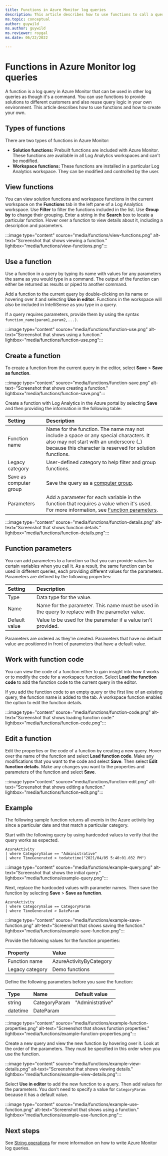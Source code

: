 ```yaml
---
title: Functions in Azure Monitor log queries
description: This article describes how to use functions to call a query from another log query in Azure Monitor.
ms.topic: conceptual
author: guywild
ms.author: guywild
ms.reviewer: roygal
ms.date: 06/22/2022

---
```


# Functions in Azure Monitor log queries
A function is a log query in Azure Monitor that can be used in other log queries as though it's a command. You can use functions to provide solutions to different customers and also reuse query logic in your own environment. This article describes how to use functions and how to create your own.

## Types of functions
There are two types of functions in Azure Monitor:

- **Solution functions:** Prebuilt functions are included with Azure Monitor. These functions are available in all Log Analytics workspaces and can't be modified.
- **Workspace functions:** These functions are installed in a particular Log Analytics workspace. They can be modified and controlled by the user.

## View functions
You can view solution functions and workspace functions in the current workspace on the **Functions** tab in the left pane of a Log Analytics workspace. Use **Filter** to filter the functions included in the list. Use **Group by** to change their grouping. Enter a string in the **Search** box to locate a particular function. Hover over a function to view details about it, including a description and parameters.

:::image type="content" source="media/functions/view-functions.png" alt-text="Screenshot that shows viewing a function." lightbox="media/functions/view-functions.png":::

## Use a function
Use a function in a query by typing its name with values for any parameters the same as you would type in a command. The output of the function can either be returned as results or piped to another command.

Add a function to the current query by double-clicking on its name or hovering over it and selecting **Use in editor**. Functions in the workspace will also be included in IntelliSense as you type in a query.

If a query requires parameters, provide them by using the syntax `function_name(param1,param2,...)`.

:::image type="content" source="media/functions/function-use.png" alt-text="Screenshot that shows using a function." lightbox="media/functions/function-use.png":::

## Create a function
To create a function from the current query in the editor, select **Save** > **Save as function**.

:::image type="content" source="media/functions/function-save.png" alt-text="Screenshot that shows creating a function." lightbox="media/functions/function-save.png":::

Create a function with Log Analytics in the Azure portal by selecting **Save** and then providing the information in the following table:

| Setting | Description |
|:---|:---|
| Function name  | Name for the function. The name may not include a space or any special characters. It also may not start with an underscore (_) because this character is reserved for solution functions. |
| Legacy category | User-defined category to help filter and group functions.   |
| Save as computer group | Save the query as a [computer group](computer-groups.md).  |
| Parameters | Add a parameter for each variable in the function that requires a value when it's used. For more information, see [Function parameters](#function-parameters). |

:::image type="content" source="media/functions/function-details.png" alt-text="Screenshot that shows function details." lightbox="media/functions/function-details.png":::

## Function parameters 
You can add parameters to a function so that you can provide values for certain variables when you call it. As a result, the same function can be used in different queries, each providing different values for the parameters. Parameters are defined by the following properties:

| Setting | Description |
|:---|:---|
| Type  | Data type for the value. |
| Name  | Name for the parameter. This name must be used in the query to replace with the parameter value.  |
| Default value | Value to be used for the parameter if a value isn't provided. |

Parameters are ordered as they're created. Parameters that have no default value are positioned in front of parameters that have a default value.

## Work with function code
You can view the code of a function either to gain insight into how it works or to modify the code for a workspace function. Select **Load the function code** to add the function code to the current query in the editor.

If you add the function code to an empty query or the first line of an existing query, the function name is added to the tab. A workspace function enables the option to edit the function details.

:::image type="content" source="media/functions/function-code.png" alt-text="Screenshot that shows loading function code." lightbox="media/functions/function-code.png":::

## Edit a function
Edit the properties or the code of a function by creating a new query. Hover over the name of the function and select **Load function code**. Make any modifications that you want to the code and select **Save**. Then select **Edit function details**. Make any changes you want to the properties and parameters of the function and select **Save**.

:::image type="content" source="media/functions/function-edit.png" alt-text="Screenshot that shows editing a function." lightbox="media/functions/function-edit.png":::

## Example
The following sample function returns all events in the Azure activity log since a particular date and that match a particular category.

Start with the following query by using hardcoded values to verify that the query works as expected.

```Kusto
AzureActivity
| where CategoryValue == "Administrative"
| where TimeGenerated > todatetime("2021/04/05 5:40:01.032 PM")
```

:::image type="content" source="media/functions/example-query.png" alt-text="Screenshot that shows the initial query." lightbox="media/functions/example-query.png":::

Next, replace the hardcoded values with parameter names. Then save the function by selecting **Save** > **Save as function**.

```Kusto
AzureActivity
| where CategoryValue == CategoryParam
| where TimeGenerated > DateParam
```

:::image type="content" source="media/functions/example-save-function.png" alt-text="Screenshot that shows saving the function." lightbox="media/functions/example-save-function.png":::

 Provide the following values for the function properties:

| Property | Value |
|:---|:---|
| Function name | AzureActivityByCategory |
| Legacy category | Demo functions |

Define the following parameters before you save the function:

| Type | Name | Default value |
|:---|:---|:---|
| string   | CategoryParam | "Administrative" |
| datetime | DateParam     | |

:::image type="content" source="media/functions/example-function-properties.png" alt-text="Screenshot that shows function properties." lightbox="media/functions/example-function-properties.png":::

Create a new query and view the new function by hovering over it. Look at the order of the parameters. They must be specified in this order when you use the function.

:::image type="content" source="media/functions/example-view-details.png" alt-text="Screenshot that shows viewing details." lightbox="media/functions/example-view-details.png":::

Select **Use in editor** to add the new function to a query. Then add values for the parameters. You don't need to specify a value for `CategoryParam` because it has a default value.

:::image type="content" source="media/functions/example-use-function.png" alt-text="Screenshot that shows using a function." lightbox="media/functions/example-use-function.png":::

## Next steps
See [String operations](/azure/data-explorer/kusto/query/samples?&pivots=azuremonitor#string-operations) for more information on how to write Azure Monitor log queries.
